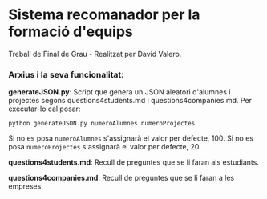 # Sistema recomanador per la formació d'equips
Treball de Final de Grau - Realitzat per David Valero.

### Arxius i la seva funcionalitat: ###
**generateJSON.py**:
Script que genera un JSON aleatori d'alumnes i projectes segons questions4students.md i questions4companies.md.
Per executar-lo cal posar:

`python generateJSON.py numeroAlumnes numeroProjectes`

Si no es posa `numeroAlumnes` s'assignarà el valor per defecte, 100.
Si no es posa `numeroProjectes` s'assignarà el valor per defecte, 20.

**questions4students.md**:
Recull de preguntes que se li faran als estudiants.


**questions4companies.md**:
Recull de preguntes que se li faran a les empreses.




